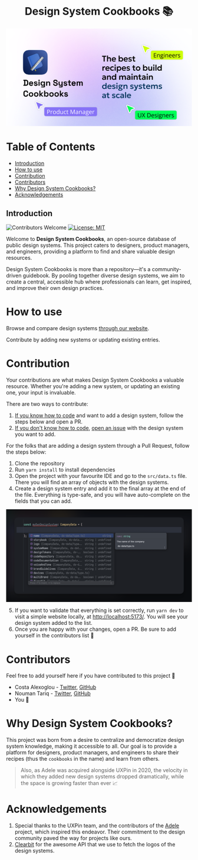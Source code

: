 <h1 align="center">Design System Cookbooks 📚 </h1>

<img src="assets/banner.png" alt="Design System Cookbooks" align="center" />

# Table of Contents

- [Introduction](#introduction)
- [How to use](#how-to-use)
- [Contribution](#contribution)
- [Contributors](#contributors)
- [Why Design System Cookbooks?](#why-design-system-cookbooks)
- [Acknowledgements](#acknowledgements)

## Introduction

![Contributors Welcome](https://img.shields.io/badge/Contributors-welcome-brightgreen.svg)
[![License: MIT](https://img.shields.io/badge/License-MIT-green.svg)](https://opensource.org/licenses/MIT)


Welcome to **Design System Cookbooks**, an open-source database of public design systems. This project caters to designers, product managers, and engineers, providing a platform to find and share valuable design resources.

Design System Cookbooks is more than a repository—it's a community-driven guidebook. By pooling together diverse design systems, we aim to create a central, accessible hub where professionals can learn, get inspired, and improve their own design practices.

# How to use

Browse and compare design systems [through our website](https://designsystemcookbooks.com/).

Contribute by adding new systems or updating existing entries.

# Contribution

Your contributions are what makes Design System Cookbooks a valuable resource. Whether you're adding a new system, or updating an existing one, your input is invaluable.

There are two ways to contribute:
1. <u>If you know how to code</u> and want to add a design system, follow the steps below and open a PR.
2. <u>If you don't know how to code</u>, [open an issue](https://github.com/Design-System-Cookbooks/design-systems/issues/new/choose) with the design system you want to add.

For the folks that are adding a design system through a Pull Request, follow the steps below:

1. Clone the repository
2. Run `yarn install` to install dependencies
3. Open the project with your favourite IDE and go to the `src/data.ts` file. There you will find an array of objects with the design systems.
4. Create a design system entry and add it to the final array at the end of the file. Everything is type-safe, and you will have auto-complete on the fields that you can add.
<img src="./assets/code.png" alt="auto complete example" align="center" />

5. If you want to validate that everything is set correctly, run `yarn dev` to visit a simple website locally, at [http://localhost:5173/](http://localhost:5173/). You will see your design system added to the list.
6. Once you are happy with your changes, open a PR. Be sure to add yourself in the contributors list 🫡

# Contributors

Feel free to add yourself here if you have contributed to this project 🙏

* Costa Alexoglou - [Twitter](https://twitter.com/costasAlexoglou/), [GitHub](https://github.com/konsalex/)
* Nouman Tariq - [Twitter](https://twitter.com/numantariq/), [GitHub](https://github.com/numantariq/)
* You 🫵

# Why Design System Cookbooks?

This project was born from a desire to centralize and democratize design system knowledge, making it accessible to all. Our goal is to provide a platform for designers, product managers, and engineers to share their recipes (thus the `cookbooks` in the name) and learn from others.

> Also, as Adele was acquired alongside UXPin in 2020, the velocity in which they added new design systems dropped dramatically, while the space is growing faster than ever 📈

# Acknowledgements

1. Special thanks to the UXPin team, and the contributors of the [Adele](https://github.com/UXPin/adele) project, which inspired this endeavor. Their commitment to the design community paved the way for projects like ours.
2. [Clearbit](https://clearbit.com/) for the awesome API that we use to fetch the logos of the design systems.